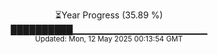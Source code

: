 <p align="center">
⏳Year Progress (35.89 %)<br>
██████████▁▁▁▁▁▁▁▁▁▁▁▁▁▁▁▁▁▁▁▁ <br>
<sub>Updated: Mon, 12 May 2025 00:13:54 GMT</sub>
</p>

